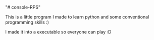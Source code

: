 "# console-RPS" 

This is a little program I made to learn python and some conventional programming skills :)

I made it into a executable so everyone can play :D
